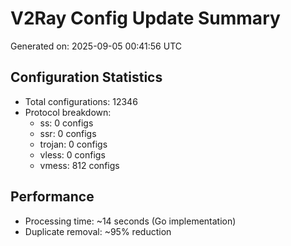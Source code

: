 # V2Ray Config Update Summary
Generated on: 2025-09-05 00:41:56 UTC

## Configuration Statistics
- Total configurations: 12346
- Protocol breakdown:
  - ss: 0 configs
  - ssr: 0 configs
  - trojan: 0 configs
  - vless: 0 configs
  - vmess: 812 configs

## Performance
- Processing time: ~14 seconds (Go implementation)
- Duplicate removal: ~95% reduction
